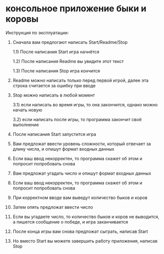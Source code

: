 # консольное приложение быки и коровы

Инструкция по эксплуатации:
1) Сначала вам предлогают написать Start/Readme/Stop
    
    1.1) После написания Start игра начнётся
    
    1.2) После написания Readme вы увидите этот текст
    
    1.3) После написания Stop игра кончится
2) Readme можно написать только перед первой игрой,
   далее эта строка считается за ошибку при вводе
3) Stop можно написать в любой момент
    
    3.1) если написать во время игры, то она закончится,
         однако можно начать новую
    
    3.2) если написать после игры, то программа закончит
         своё выполнение
4) После написания Start запустится игра
5) Вам предложат ввести уровень сложности, который отвечает за длину числа,
   и опишут формат входных данных
6) Если ваш ввод некорректен, то программа скажет об этом
   и попросит попробовать снова
7) Вам предложат угадать число и опишут формат входных данных
8) Если ваш ввод некорректен, то программа скажет об этом
   и попросит попробовать снова
9) При корректном вводе вам выведут количество быков и коров
10) Затем опять предложат ввести число
11) Если вы угадаете число, то количество быков и коров
    не выводится, а пишется сообщение о победе, и игра заканчивается
12) После конца игры вам снова предложат сыграть, написав Start
13) Но вместо Start вы можете завершить работу приложения, написав Stop
